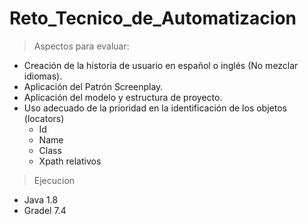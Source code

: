 # Reto_Tecnico_de_Automatizacion
> Aspectos para evaluar:
  - Creación de la historia de usuario en español o inglés (No mezclar idiomas).
  - Aplicación del Patrón Screenplay.
  - Aplicación del modelo y estructura de proyecto.
  - Uso adecuado de la prioridad en la identificación de los objetos (locators)
       -  Id
       -  Name
       -  Class
       -  Xpath relativos
> Ejecucion 
 - Java 1.8
 - Gradel 7.4
